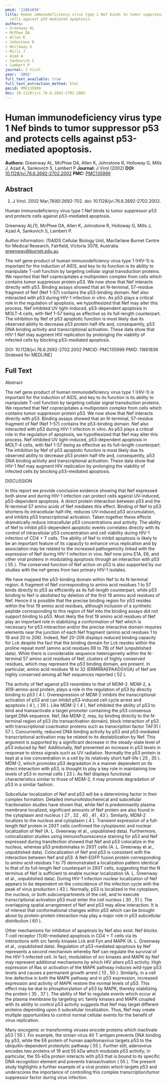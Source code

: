 ```yaml
---
pmid: '11861836'
title: Human immunodeficiency virus type 1 Nef binds to tumor suppressor p53 and protects
  cells against p53-mediated apoptosis.
authors:
- Greenway AL
- McPhee DA
- Allen K
- Johnstone R
- Holloway G
- Mills J
- Azad A
- Sankovich S
- Lambert P
journal: J Virol
year: '2002'
full_text_available: true
full_text_extraction_method: html
pmcid: PMC135999
doi: 10.1128/jvi.76.6.2692-2702.2002
---
```


# Human immunodeficiency virus type 1 Nef binds to tumor suppressor p53 and protects cells against p53-mediated apoptosis.
**Authors:** Greenway AL, McPhee DA, Allen K, Johnstone R, Holloway G, Mills J, Azad A, Sankovich S, Lambert P
**Journal:** J Virol (2002)
**DOI:** [10.1128/jvi.76.6.2692-2702.2002](https://doi.org/10.1128/jvi.76.6.2692-2702.2002)
**PMC:** [PMC135999](https://www.ncbi.nlm.nih.gov/pmc/articles/PMC135999/)

## Abstract

1. J Virol. 2002 Mar;76(6):2692-702. doi: 10.1128/jvi.76.6.2692-2702.2002.

Human immunodeficiency virus type 1 Nef binds to tumor suppressor p53 and 
protects cells against p53-mediated apoptosis.

Greenway AL(1), McPhee DA, Allen K, Johnstone R, Holloway G, Mills J, Azad A, 
Sankovich S, Lambert P.

Author information:
(1)AIDS Cellular Biology Unit, Macfarlane Burnet Centre for Medical Research, 
Fairfield, Victoria 3078, Australia. greenway@burnet.edu.au

The nef gene product of human immunodeficiency virus type 1 (HIV-1) is important 
for the induction of AIDS, and key to its function is its ability to manipulate 
T-cell function by targeting cellular signal transduction proteins. We reported 
that Nef coprecipitates a multiprotein complex from cells which contains tumor 
suppressor protein p53. We now show that Nef interacts directly with p53. 
Binding assays showed that an N-terminal, 57-residue fragment of Nef (Nef 1-57) 
contains the p53-binding domain. Nef also interacted with p53 during HIV-1 
infection in vitro. As p53 plays a critical role in the regulation of apoptosis, 
we hypothesized that Nef may alter this process. Nef inhibited UV light-induced, 
p53-dependent apoptosis in MOLT-4 cells, with Nef 1-57 being as effective as its 
full-length counterpart. The inhibition by Nef of p53 apoptotic function is most 
likely due its observed ability to decrease p53 protein half-life and, 
consequently, p53 DNA binding activity and transcriptional activation. These 
data show that HIV-1 Nef may augment HIV replication by prolonging the viability 
of infected cells by blocking p53-mediated apoptosis.

DOI: 10.1128/jvi.76.6.2692-2702.2002
PMCID: PMC135999
PMID: 11861836 [Indexed for MEDLINE]

## Full Text

Abstract

The nef gene product of human immunodeficiency virus type 1 (HIV-1) is important for the induction of AIDS, and key to its function is its ability to manipulate T-cell function by targeting cellular signal transduction proteins. We reported that Nef coprecipitates a multiprotein complex from cells which contains tumor suppressor protein p53. We now show that Nef interacts directly with p53. Binding assays showed that an N-terminal, 57-residue fragment of Nef (Nef 1-57) contains the p53-binding domain. Nef also interacted with p53 during HIV-1 infection in vitro. As p53 plays a critical role in the regulation of apoptosis, we hypothesized that Nef may alter this process. Nef inhibited UV light-induced, p53-dependent apoptosis in MOLT-4 cells, with Nef 1-57 being as effective as its full-length counterpart. The inhibition by Nef of p53 apoptotic function is most likely due its observed ability to decrease p53 protein half-life and, consequently, p53 DNA binding activity and transcriptional activation. These data show that HIV-1 Nef may augment HIV replication by prolonging the viability of infected cells by blocking p53-mediated apoptosis.

DISCUSSION

In this report we provide conclusive evidence showing that Nef expressed both alone and during HIV-1 infection can protect cells against UV-induced, p53-dependent apoptosis. A direct protein interaction between p53 and the N-terminal 57 amino acids of Nef mediates this effect. Binding of Nef to p53 shortens its intracellular half-life, reduces UV-induced p53 accumulation, and inhibits p53 transcriptional activation. Taken together these effects dramatically reduce intracellular p53 concentrations and activity. The ability of Nef to inhibit p53-dependent apoptotic events correlates directly with its control of intracellular p53 concentration and cell viability during HIV-1 infection of CD4 + T cells. The ability of Nef to inhibit apoptosis is likely to be an important feature of its capacity to enhance virus replication and by association may be related to the increased pathogenicity linked with the expression of Nef during HIV-1 infection in vivo. Nef now joins E1A, E6, and other viral proteins in modulating apoptosis through an interaction with p53 ( 55 ). The conserved function of Nef action on p53 is also supported by our studies with the nef genes from two primary HIV-1 isolates.

We have mapped the p53-binding domain within Nef to its N-terminal region. A fragment of Nef corresponding to amino acid residues 1 to 57 binds directly to p53 as efficiently as its full-length counterpart, while p53 binding to Nef is abolished by deletion of the first 19 amino acid residues of Nef. Hence it is possible that the precise binding region for p53 resides within the first 19 amino acid residues, although inclusion of a synthetic peptide corresponding to this region of Nef into the binding assays did not support binding to p53. Most likely the first 19 amino acid residues of Nef play an important role in stabilizing a conformation of Nef which is necessary for p53 interaction and/or the precise interactive domain requires elements near the junction of each Nef fragment (amino acid residues 1 to 19 and 20 to 206). Indeed, Nef 20-206 displays reduced binding capacity for Lck despite the fact that the binding domain for Lck resides within the proline repeat motif (amino acid residues 69 to 78) of Nef (unpublished data). While there is considerable sequence heterogeneity within the N-terminal 57 amino acid residues of Nef, clusters of highly conserved residues, which may represent the p53 binding domain, are present. In particular, amino acid residues 18 to 32 (ERMRRAEPAADGVGA) of Nef are highly conserved among all Nef sequences reported ( 52 ).

The activity of Nef against p53 resembles to that of MDM-2. MDM-2, a 409-amino-acid protein, plays a role in the regulation of p53 by directly binding to p53 ( 4 ). Overexpression of MDM-2 inhibits the transcriptional activation of p53 and can inhibit p53-induced cell cycle arrest and apoptosis ( 4 ), ( 39 ). Like MDM-2 ( 4 ), Nef inhibited the ability of p53 to bind and transactivate a target promoter containing the p53 consensus target DNA sequence. Nef, like MDM-2, may, by binding directly to the N-terminal region of p53 (its transactivation domain), block interaction of p53 with transcriptional coactivator proteins such as transcription factor TAF31 ( 57 ). Concurrently, reduced DNA binding activity by p53 and p53-mediated transcriptional activation may be related to its destabilization by Nef. This argument is supported by a significant decrease in the steady-state level of p53 induced by Nef. Additionally, Nef prevented an increase in p53 levels in response to stress signals such as UV radiation. Normally the p53 protein is kept at a low concentration in a cell by its relatively short half-life ( 25 , 35 ). MDM-2, which promotes p53 degradation in a manner dependent on its direct interaction with p53, is thought to play a key role in maintaining low levels of p53 in normal cells ( 23 ). As Nef displays functional characteristics similar to those of MDM-2, it may promote degradation of p53 in a similar fashion.

Subcellular localization of Nef and p53 will be a determining factor in their complex formation. Detailed immunohistochemical and subcellular fractionation studies have shown that, while Nef is predominantly plasma membrane localized, significant amounts of Nef protein are also found in the cytoplasm and nucleus ( 27 , 32 , 40 , 41 , 43 ). Similarly, MDM-2 localizes to the nucleus and cytoplasm ( 4 ). Transient expression of a full-length Nef protein in 293T cells confirmed the cytoplasmic and nuclear localization of Nef (A. L. Greenway et al., unpublished data). Furthermore, colocalization studies using immunofluorescence staining for p53 and Nef expressed during transfection showed that Nef and p53 colocalize in the nucleus, whereas p53 predominates in 293T cells (A. L. Greenway et al., unpublished data). Colocalization of Nef and p53 is consistent with the interaction between Nef and p53. A Nef-EGFP fusion protein corresponding to amino acid residues 1 to 75 demonstrated a localization pattern identical to that of its full-length Nef counterpart in 293T cells, suggesting that the N terminus of Nef is sufficient to enable nuclear localization (A. L. Greenway et al., unpublished data). During HIV-1 infection nuclear localization of Nef appears to be dependent on the coincidence of the infection cycle with the peak of virus production ( 43 ). Normally, p53 is localized in the cytoplasm, the nucleus, or both subcompartments of the cell, and to execute transcriptional activation p53 must enter the cell nucleus ( 30 , 51 ). The overlapping spatial arrangement of Nef and p53 may allow interaction. It is of interest that conformational changes within p53 which can be brought about by protein-protein interaction may play a major role in p53 subcellular distribution ( 60 ).

Other mechanisms for inhibition of apoptosis by Nef also exist. Nef blocks T-cell receptor (TcR)-mediated apoptosis in CD4 + T cells via its interactions with src family kinases Lck and Fyn and MAPK (A. L. Greenway et al., unpublished data). Regulation of p53-mediated apoptosis by Nef represents a second mechanism whereby Nef can regulate the survival of the HIV-1-infected cell. In fact, modulation of src kinases and MAPK by Nef may represent additional mechanisms by which HIV alters p53 activity. High expression of Ras or activation of the MAPK pathway induces wild-type p53 levels and causes a permanent growth arrest ( 13 , 50 ). Similarly, in a cell line defective in both the MAPK pathway and in p53 expression, increased expression and activity of MAPK restore the normal levels of p53. This effect may be due to phosphorylation of p53 by MAPK, thereby stabilizing the protein ( 35 , 37 ). The ability of Nef to regulate events which occur at the plasma membrane by targeting src family kinases and MAPK coupled with its ability to control p53 activity suggests that Nef may target different proteins depending upon it subcellular localization. Thus, Nef may create multiple opportunities to control normal cellular events for the benefit of virus replication.

Many oncogenic or transforming viruses encode proteins which inactivate p53 ( 55 ). For example, the simian virus 40 T antigen prevents DNA binding by p53, while the E6 protein of human papillomavirus targets p53 to the ubiquitin-dependent proteolytic pathway ( 55 ). Further still, adenovirus encodes two proteins of 19 and 55 kDa which modulate p53 activity; in particular, the 55-kDa protein interacts with p53 that is bound to its specific DNA recognition element and prevents transactivation ( 55 ). The present study highlights a further example of a viral protein which targets p53 and underscores the importance of controlling this complex transcription/tumor suppressor factor during virus infection.
